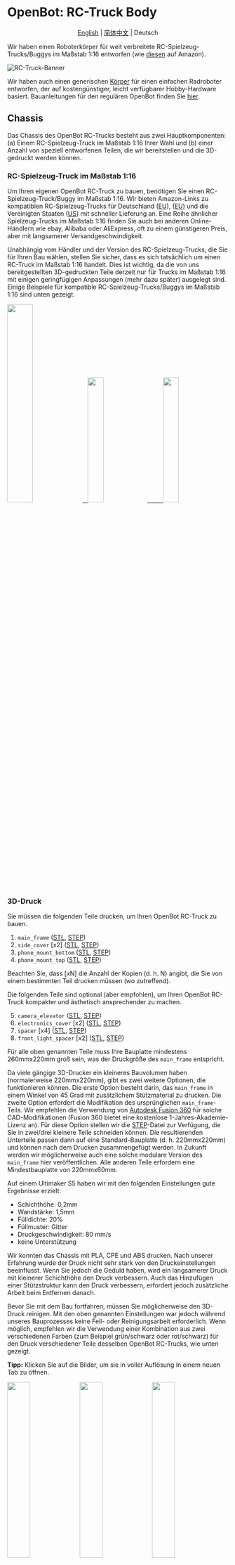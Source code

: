 # OpenBot: RC-Truck Body

<p align="center">
  <a href="README.md">English</a> |
  <a href="README.zh-CN.md">简体中文</a> |
  <span>Deutsch</span>
</p>

Wir haben einen Roboterkörper für weit verbreitete RC-Spielzeug-Trucks/Buggys im Maßstab 1:16 entworfen (wie [diesen](https://www.amazon.de/dp/B00M3J7DJW) auf Amazon).

![RC-Truck-Banner](/docs/images/rc-truck-banner.jpg)

Wir haben auch einen generischen [Körper](/body/) für einen einfachen Radroboter entworfen, der auf kostengünstiger, leicht verfügbarer Hobby-Hardware basiert. Bauanleitungen für den regulären OpenBot finden Sie [hier](/body/README.md).

## Chassis

Das Chassis des OpenBot RC-Trucks besteht aus zwei Hauptkomponenten: (a) Einem RC-Spielzeug-Truck im Maßstab 1:16 Ihrer Wahl und (b) einer Anzahl von speziell entworfenen Teilen, die wir bereitstellen und die 3D-gedruckt werden können.

### RC-Spielzeug-Truck im Maßstab 1:16

Um Ihren eigenen OpenBot RC-Truck zu bauen, benötigen Sie einen RC-Spielzeug-Truck/Buggy im Maßstab 1:16. Wir bieten Amazon-Links zu kompatiblen RC-Spielzeug-Trucks für Deutschland ([EU](https://www.amazon.de/dp/B00M3J7DJW)), ([EU](https://www.amazon.de/dp/B088FGVYNW)) und die Vereinigten Staaten ([US](https://www.amazon.com/gp/product/B09C8XMPQ9)) mit schneller Lieferung an. Eine Reihe ähnlicher Spielzeug-Trucks im Maßstab 1:16 finden Sie auch bei anderen Online-Händlern wie ebay, Alibaba oder AliExpress, oft zu einem günstigeren Preis, aber mit langsamerer Versandgeschwindigkeit.

Unabhängig vom Händler und der Version des RC-Spielzeug-Trucks, die Sie für Ihren Bau wählen, stellen Sie sicher, dass es sich tatsächlich um einen RC-Truck im Maßstab 1:16 handelt. Dies ist wichtig, da die von uns bereitgestellten 3D-gedruckten Teile derzeit nur für Trucks im Maßstab 1:16 mit einigen geringfügigen Anpassungen (mehr dazu später) ausgelegt sind. Einige Beispiele für kompatible RC-Spielzeug-Trucks/Buggys im Maßstab 1:16 sind unten gezeigt.

<p float="left">
  <a href="https://www.amazon.de/dp/B00M3J7DJW" target="_blank"> <img src="/docs/images/rc_toy_1.jpg" width="34%" /> &nbsp
  </a>
  <a href="https://www.amazon.com/gp/product/B09C8XMPQ9" target="_blank"> <img src="/docs/images/rc_toy_2.jpg" width="27%" /> &nbsp &nbsp &nbsp &nbsp
  </a>
  <a href="https://www.amazon.de/dp/B088FGVYNW" target="_blank"> <img src="/docs/images/rc_toy_3.jpg" width="27%" />
  </a>
</p>

### 3D-Druck

Sie müssen die folgenden Teile drucken, um Ihren OpenBot RC-Truck zu bauen.

1) ```main_frame``` ([STL](cad/rc_truck_body/main_frame.stl), [STEP](cad/rc_truck_body/main_frame.step))
2) ```side_cover``` \[x2\] ([STL](cad/rc_truck_body/side_cover.stl), [STEP](cad/rc_truck_body/side_cover.step))
3) ```phone_mount_bottom``` ([STL](../phone_mount/phone_mount_bottom.stl), [STEP](../phone_mount/phone_mount_bottom.step))
4) ```phone_mount_top``` ([STL](../phone_mount/phone_mount_top.stl), [STEP](../phone_mount/phone_mount_top.step))

Beachten Sie, dass \[xN\] die Anzahl der Kopien (d. h. N) angibt, die Sie von einem bestimmten Teil drucken müssen (wo zutreffend).

Die folgenden Teile sind optional (aber empfohlen), um Ihren OpenBot RC-Truck kompakter und ästhetisch ansprechender zu machen.

5) ```camera_elevator``` ([STL](cad/rc_truck_body/camera_elevator.stl), [STEP](cad/rc_truck_body/camera_elevator.step))
6) ```electronics_cover``` \[x2\] ([STL](cad/rc_truck_body/electronics_cover.stl), [STEP](cad/rc_truck_body/electronics_cover.step))
7) ```spacer``` \[x4\] ([STL](cad/rc_truck_body/spacer.stl), [STEP](cad/rc_truck_body/spacer.step))
8) ```front_light_spacer``` \[x2\] ([STL](cad/rc_truck_body/front_light_spacer.stl), [STEP](cad/rc_truck_body/front_light_spacer.step))

Für alle oben genannten Teile muss Ihre Bauplatte mindestens 260mmx220mm groß sein, was der Druckgröße des ```main_frame``` entspricht.

Da viele gängige 3D-Drucker ein kleineres Bauvolumen haben (normalerweise 220mmx220mm), gibt es zwei weitere Optionen, die funktionieren können.
Die erste Option besteht darin, das ```main_frame``` in einem Winkel von 45 Grad mit zusätzlichem Stützmaterial zu drucken.
Die zweite Option erfordert die Modifikation des ursprünglichen ```main_frame```-Teils. Wir empfehlen die Verwendung von [Autodesk Fusion 360](https://www.autodesk.com/products/fusion-360/overview) für solche CAD-Modifikationen (Fusion 360 bietet eine kostenlose 1-Jahres-Akademie-Lizenz an).
Für diese Option stellen wir die [STEP](/body/cad/rc_truck_body/main_frame.step)-Datei zur Verfügung, die Sie in zwei/drei kleinere Teile schneiden können.
Die resultierenden Unterteile passen dann auf eine Standard-Bauplatte (d. h. 220mmx220mm) und können nach dem Drucken zusammengefügt werden.
In Zukunft werden wir möglicherweise auch eine solche modulare Version des ```main_frame``` hier veröffentlichen. Alle anderen Teile erfordern eine Mindestbauplatte von 220mmx60mm.

Auf einem Ultimaker S5 haben wir mit den folgenden Einstellungen gute Ergebnisse erzielt:

- Schichthöhe: 0,2mm
- Wandstärke: 1,5mm
- Fülldichte: 20%
- Füllmuster: Gitter
- Druckgeschwindigkeit: 80 mm/s
- keine Unterstützung

Wir konnten das Chassis mit PLA, CPE und ABS drucken. Nach unserer Erfahrung wurde der Druck nicht sehr stark von den Druckeinstellungen beeinflusst. Wenn Sie jedoch die Geduld haben, wird ein langsamerer Druck mit kleinerer Schichthöhe den Druck verbessern. Auch das Hinzufügen einer Stützstruktur kann den Druck verbessern, erfordert jedoch zusätzliche Arbeit beim Entfernen danach.

Bevor Sie mit dem Bau fortfahren, müssen Sie möglicherweise den 3D-Druck reinigen. Mit den oben genannten Einstellungen war jedoch während unseres Bauprozesses keine Feil- oder Reinigungsarbeit erforderlich. Wenn möglich, empfehlen wir die Verwendung einer Kombination aus zwei verschiedenen Farben (zum Beispiel grün/schwarz oder rot/schwarz) für den Druck verschiedener Teile desselben OpenBot RC-Trucks, wie unten gezeigt.

**Tipp:** Klicken Sie auf die Bilder, um sie in voller Auflösung in einem neuen Tab zu öffnen.

<p float="left">
  <img src="/docs/images/3d_print_rc_1.png" width="32%" />
  <img src="/docs/images/3d_print_rc_2.png" width="32%" /> 
  <img src="/docs/images/3d_print_rc_3.png" width="32%" />
</p>

## Zusammenbau

Während es möglich ist, Ihren OpenBot RC-Truck mit einem DIY-Ansatz ähnlich dem regulären OpenBot zu bauen (siehe DIY-Bauteile und Anleitungen für OpenBot [hier](/body/README.md)), empfehlen wir die Verwendung der OpenBot [benutzerdefinierten Leiterplatte](/body/pcb) für den Bau und Zusammenbau des OpenBot RC-Trucks. Diese Option wird empfohlen, wenn Sie einen saubereren Aufbau wünschen oder mehrere OpenBot RC-Trucks bauen möchten. Ein zusätzlicher Vorteil der Verwendung unserer [benutzerdefinierten Leiterplatte](/body/pcb) besteht darin, dass Sie dieselben Komponenten verwenden können, um verschiedene OpenBot-Körper zu bauen und zwischen ihnen zu wechseln.

### Stückliste

Der OpenBot RC-Truck basiert hauptsächlich auf leicht verfügbaren Hobby-Elektronikkomponenten. Wir bieten Amazon-Links für Deutschland (EU) und die Vereinigten Staaten (US) mit schneller Lieferung an. Wenn Sie die Geduld haben, etwas länger zu warten, können Sie die Komponenten auch viel günstiger bei AliExpress (AE) erhalten. Sie benötigen die folgenden Komponenten.

#### Erforderliche Komponenten

- 1x RC-Spielzeug-Truck/Buggy ([EU](https://www.amazon.de/dp/B00M3J7DJW), [EU](https://www.amazon.de/dp/B088FGVYNW), [US](https://www.amazon.com/gp/product/B09C8XMPQ9))
- 1x Arduino Nano ([EU](https://www.amazon.de/dp/B01MS7DUEM), [US](https://www.amazon.com/dp/B00NLAMS9C), [AE](https://www.aliexpress.com/item/32866959979.html))
- 1x OpenBot [benutzerdefinierte Leiterplatte](/body/pcb)
- 1x USB OTG-Kabel ([EU](https://www.amazon.de/gp/product/B075M4CQHZ), [US](https://www.amazon.com/dp/B07LBHKTMM), [AE](https://www.aliexpress.com/item/10000330515850.html))
- 1x Feder oder Gummiband ([EU](https://www.amazon.de/gp/product/B01N30EAZO/), [US](https://www.amazon.com/dp/B008RFVWU2), [AE](https://www.aliexpress.com/item/33043769059.html))
- 6x M3x25 Schraube ([EU](https://www.amazon.de/dp/B07KFL3SSV), [US](https://www.amazon.com/dp/B07WJL3P3X), [AE](https://www.aliexpress.com/item/4000173341865.html))
- 6x M3 Mutter ([EU](https://www.amazon.de/dp/B07JMF3KMD), [US](https://www.amazon.com/dp/B071NLDW56), [AE](https://www.aliexpress.com/item/32977174437.html))
- Dupont-Kabel ([EU](https://www.amazon.de/dp/B07KYHBVR7), [US](https://www.amazon.com/dp/B07GD2BWPY), [AE](https://www.aliexpress.com/item/4000766001685.html))

#### Optionale Komponenten

- 1x Ultraschallsensor ([EU](https://www.amazon.de/dp/B00LSJWRXU), [US](https://www.amazon.com/dp/B0852V181G/), [AE](https://www.aliexpress.com/item/32713522570.html))
- 2x Ein/Aus-Schalter ([EU](https://www.amazon.de/dp/B07QB22J62), [US](https://www.amazon.com/dp/B01N2U8PK0), [AE](https://www.aliexpress.com/item/1000005699023.html))
- 4x Orange LED 5mm ([EU](https://www.amazon.de/gp/product/B01NCL0UTQ), [US](https://www.amazon.com/dp/B077XD7MVB), [AE](https://www.aliexpress.com/item/4000329069943.html))
- 4x Rote LED 5mm ([EU](https://www.amazon.de/dp/B083HN3CLY), [US](https://www.amazon.com/dp/B077X95F7C), [AE](https://www.aliexpress.com/item/4000329069943.html))
- 2x Weiße LED-Lampen ([EU](https://www.amazon.de/-/en/gp/product/B06XTQSZDX), [US](https://www.amazon.com/gp/product/B01N2UPAD8), [AE](https://de.aliexpress.com/item/1005002991235830.html))
- Variabler Widerstand für LEDs ([EU](https://www.amazon.de/gp/product/B081TXJJGV), [US](https://www.amazon.com/dp/B0711MB4TL), [AE](https://de.aliexpress.com/item/1005003610664176.html))

### Bauanleitung

**Tipp:** Klicken Sie auf die Bilder, um sie in voller Auflösung in einem neuen Tab zu öffnen.

<p align="center">
    <a href="README.md">English</a> |
    <a href="README.zh-CN.md">简体中文</a> |
    <span>Deutsch</span>
</p>

1. Zerlegen Sie den RC-Spielzeug-LKW. Entfernen Sie die obere Abdeckung und schrauben Sie die vier Befestigungsstifte von der Basis ab, wie in den Abbildungen unten gezeigt. Bewahren Sie alle vier Befestigungsstifte und deren Schrauben sicher auf, da Sie diese verwenden werden, um den ```main_frame``` nach Abschluss der Verkabelung am RC-LKW-Körper zu befestigen. Alle kompatiblen RC-Spielzeug-LKWs sind mit zwei Motoren ausgestattet: einem für den Antrieb und einem für die Lenkung, einem Geschwindigkeitsregler (mit integriertem 5-7V UBEC) für den Antriebsmotor und einem 2S 7.4V LiPo-Akkupack. Demontieren und entfernen Sie das Akkupack von der Basis des LKWs und laden Sie es mit dem Ladegerät auf, das mit dem LKW geliefert wurde. Legen Sie die Drahtverbinder für beide Motoren sowie den UBEC-Ausgang vom Geschwindigkeitsregler frei/lockern Sie sie. In unserem Fall betrug der UBEC-Ausgang 6V.
    <p float="left">
      <img src="/docs/images/rc_truck_disassembly_1.JPG" width="32%" />
      <img src="/docs/images/rc_truck_disassembly_2.JPG" width="32%" /> 
      <img src="/docs/images/rc_truck_disassembly_3.JPG" width="32%" />
    </p>
2. Beachten Sie, dass die beiden Dimensionen d1 und d2 (wie unten gezeigt) auf dem ```main_frame``` vom Modell des verwendeten RC-Spielzeug-LKWs abhängen. Wir haben unser ```main_frame```-Teil für [dieses](https://www.amazon.de/dp/B00M3J7DJW) RC-Spielzeug-LKW-Modell entworfen. Abhängig davon, welchen (1:16 Maßstab) LKW Sie verwenden, müssen Sie diese Dimensionen möglicherweise leicht anpassen, indem Sie die ```main_frame``` [STEP](/body/cad/rc_truck_body/main_frame.step) Datei verwenden. Wir empfehlen die Verwendung von [Autodesk Fusion 360](https://www.autodesk.com/products/fusion-360/overview) für solche CAD-Änderungen (Fusion 360 bietet eine kostenlose 1-Jahres-Akademische Lizenz an). Beachten Sie auch, dass der kleine Keil/Dreieck auf dem ```main_frame``` die Vorwärtsrichtung anzeigt.
    <p float="left">
      <img src="/docs/images/main-frame-dimensions.png" width="32%" />
      <img src="/docs/images/main-frame-direction.png" width="32%" />
    </p>   
3. (Optional) Installieren Sie den EIN/AUS-Schalter zur Stromversorgung des Roboters. Sie können dies einfach tun, indem Sie das positive Kabel, das vom Geschwindigkeitsregler zur Batterie führt, durchschneiden und den Schalter zwischen die beiden geteilten Teile dieses Kabels löten. Stellen Sie sicher, dass die Schalteranschlüsse mit Schrumpfschlauch oder Isolierband isoliert sind und das Stromkabel lang genug ist, damit der Schalter nach der Montage durch die rechteckige Öffnung auf der Rückseite des ```main_frame``` passt (siehe Abbildung unten).
    <p float="left">
      <img src="/docs/images/main-frame-switch.png" width="32%" />
      <img src="/docs/images/switch-power.jpg" width="32%" />
    </p>
4. (Optional) Installieren Sie den Ultraschallsensor durch das vordere Gitter des ```main_frame```. Sie können Heißkleber verwenden, um ihn bei Bedarf an Ort und Stelle zu halten. Drücken Sie den Stecker vorsichtig in eine gerade Position, bevor Sie ihn an Ort und Stelle setzen. Dies erleichtert den Zugang zum Stecker nach der Montage. Führen Sie die Dupont-Kabel vom Ultraschallstecker bis zur rechteckigen Öffnung auf der Rückseite des ```main_frame```.
    <p float="left">
      <img src="/docs/images/install-ultrasonic-1.png" width="32%" />
      <img src="/docs/images/ultrasonic-sensor.jpg" width="32%" />
      <img src="/docs/images/install-ultrasonic-2.png" width="32%" />
    </p>
5. (Optional) Installieren Sie die orangefarbenen LEDs für die Blinker sowohl vorne als auch hinten am ```main_frame```. Sie können Heißkleber verwenden, um sie bei Bedarf an Ort und Stelle zu halten. Für jede Seite, d.h. links und rechts, müssen Sie die vorderen und hinteren LEDs parallel schalten. Dazu verbinden Sie einfach ihre positiven und negativen Anschlüsse miteinander. Ähnlich wie beim Ultraschallsensorkabel führen Sie die positiven und negativen Dupont-Kabel von beiden linken und rechten Blinkern bis zur rechteckigen Öffnung auf der Rückseite des ```main_frame```, wo sie mit ihren jeweiligen Blinkeranschlüssen (sowohl +ve als auch -ve) auf der Platine verbunden werden.
    <p float="left">
      <img src="/docs/images/insert-leds-orange-1.png" width="32%" />
      <img src="/docs/images/orange-led.jpg" width="32%" />
      <img src="/docs/images/insert-leds-orange-2.png" width="32%" />
    </p>
**Tipp:** Um Unordnung und potenzielle Erdungsfehler während der Verkabelung zu vermeiden, wird empfohlen, eine einheitliche Erdungsschleife für die negativen Anschlüsse aller LEDs zu bilden. Dies bedeutet einfach, ein Kabel unter dem ```main_frame``` zu verlegen, das alle negativen Anschlüsse der LEDs verbindet. Diese Erdungsschleife kann dann mit einem einzigen Dupont-Kabel mit dem Erdungsstift des Arduino Nano verbunden werden, das zur rechteckigen Öffnung auf der Rückseite des ```main_frame``` geführt wird.

6. (Optional) Installieren Sie die vorderen LED-Lampen. Sie können Heißkleber verwenden, um die Basis an Ort und Stelle zu halten, und die Lampe durch die vordere Öffnung auf jeder Seite in ihre jeweilige Basis schrauben. Verbinden Sie beide vorderen LED-Lampen parallel, indem Sie ihre positiven und negativen Anschlüsse jeweils miteinander verbinden. Da diese Lampen mit 6V betrieben werden, können Sie sie direkt an den UBEC-Ausgang anschließen, indem Sie ihre positiven Anschlüsse verwenden. Verbinden Sie die negativen Anschlüsse mit der Erdungsschleife (siehe Tipp oben). Der interne Widerstand dieser LEDs ist ziemlich hoch, sodass kein externer Widerstand erforderlich ist. Nach der Installation der LED-Lampen setzen Sie die beiden ```front_light_spacers``` auf jeder Seite ein und kleben sie mit Heißkleber fest, um die LEDs an Ort und Stelle zu fixieren.
    <p float="left">
      <img src="/docs/images/insert-lamps-1.png" width="32%" />
      <img src="/docs/images/led-lamp-wiring.jpg" width="32%" />
      <img src="/docs/images/add_front_light_spacer.png" width="32%" />
    </p>
7. (Optional) Installieren Sie die roten LEDs für die Rücklichter. Sie können Heißkleber verwenden, um sie bei Bedarf an Ort und Stelle zu halten. Verbinden Sie alle vier roten LEDs parallel; d.h. verbinden Sie ihre positiven und negativen Anschlüsse jeweils miteinander. Die negativen Anschlüsse gehen zur Erdung, während die positiven Anschlüsse kollektiv über einen geeigneten Spannungsteiler mit dem UBEC-Ausgang verbunden werden (siehe den nächsten Schritt für Details zur Konstruktion des Spannungsteilers).
    <p float="left">
      <img src="/docs/images/insert-leds-red.png" width="32%" />
      <img src="/docs/images/red-led.jpg" width="32%" />
    </p>
8. (Optional) Installieren Sie den Spannungsteiler für die hinteren roten LEDs. Die meisten farbigen LEDs (z.B. Rot, Orange, Gelb usw.) arbeiten mit 2-3V und nicht mit den traditionellen 5V, die die normale Betriebsspannung des Arduino Nano sind. Daher ist ein Spannungsteiler erforderlich, um diese LEDs sicher zu betreiben. Für Blinker haben wir bereits einen eingebauten Spannungsteiler in unserer benutzerdefinierten Platine. Sie müssen also nichts tun, um die Blinker-LEDs (d.h. orange) zu verwenden. Wenn Sie jedoch auch Rücklichter, d.h. rote LEDs, hinzufügen möchten, ist ein externer Spannungsteiler erforderlich. Wir empfehlen die Verwendung eines variablen Widerstands von 10kΩ oder höher zur Herstellung Ihres Spannungsteilers. Basierend auf Ihrer UBEC-Ausgangsspannung (6V in unserem Fall) müssen Sie einen Spannungsteiler mit 2-3V Ausgang einrichten. Dies kann erreicht werden, indem der UBEC-Ausgang an den äußeren Enden des Widerstands angelegt wird und die Schraube oben gedreht wird, während die Ausgangsspannung mit einem digitalen Multimeter zwischen der Erdung und dem mittleren Anschluss überwacht wird (siehe Abbildung unten). Sobald die Ausgangsspannung des variablen Widerstands, d.h. des Spannungsteilers, auf den geeigneten Bereich von 2-3V eingestellt ist, fixieren Sie die Schraube mit etwas Heißkleber und befestigen Sie sie in einer bequemen Position unter dem ```main_frame```.
    <p float="left">
      <img src="/docs/images/variable-resistor.jpg" width="32%" />
      <img src="/docs/images/voltage-divider-animation.png" width="32%" />
    </p>
9. (Optional) Sie können auch einen einzelnen oder zwei separate EIN/AUS-Schalter verwenden, um die vorderen und hinteren LEDs ein- und auszuschalten. Befolgen Sie die Anweisungen in Schritt 3, um einen Schalter (oder mehrere Schalter) für diesen Zweck zu installieren.
10. Jetzt sind Sie fast fertig mit der Verkabelung des Roboters. Nehmen Sie sich an diesem Punkt etwas Zeit, um sicherzustellen, dass alle Kabel und Verbindungen unter dem ```main_frame``` korrekt und gut isoliert sind, entweder mit Schrumpfschlauch oder Isolierband. Verwenden Sie Heißkleber, um lose Kabel an Ort und Stelle zu halten, damit sie nach der Montage nicht mit den Rädern oder anderen beweglichen Teilen des Roboters in Kontakt kommen. Stellen Sie sicher, dass alle Kabel von Motoren, Geschwindigkeitsregler-UBEC, LEDs und Ultraschallsensor frei durch die rechteckige Öffnung auf der Rückseite des ```main_frame``` geführt werden können.
11. Befestigen Sie den ```phone_mount_bottom``` am ```main_frame``` mit zwei M3x25 Schrauben und Muttern. Optional können Sie einen oder mehrere ```camera_elevators``` dazwischen einfügen, wenn Sie die vertikale Höhe Ihrer Handyhalterung anpassen möchten. Wenn Sie einen ```camera_elevator``` verwenden, benötigen Sie M3x35 oder längere Schrauben, um die Handyhalterung am ```main_frame``` zu befestigen.
    <p float="left">
      <img src="/docs/images/add_phone_mount_bottom.png" width="32%" />
      <img src="/docs/images/add_phone_mount_bottom_elevator.png" width="32%" /> 
    </p>
10. Setzen Sie den ```phone_mount_top``` ein und installieren Sie die Feder oder das Gummiband.
    <p float="left">
      <img src="/docs/images/add_phone_mount_top.png" width="32%" />
    </p>
11. Setzen Sie die beiden ```side_covers``` in ihre jeweiligen Schlitze ein.
    <p float="left">
      <img src="/docs/images/add_side_covers.png" width="32%" />
      <img src="/docs/images/add_side_covers_2.png" width="32%" />
    </p>    
12. Befestigen Sie den ```main_frame``` am RC-LKW-Körper mit den vier Befestigungsstiften und deren Schrauben. Stellen Sie sicher, dass alle Kabelverbinder und der Netzschalter für den Roboter durch die rechteckige Öffnung auf der Rückseite des ```main_frame``` für PCB-Verbindungen zugänglich sind. Ziehen Sie den Batterieanschluss aus der dreieckigen Öffnung an der Vorderseite des ```main_frame```.
    <p float="left">
      <img src="/docs/images/add_main_frame_1.JPG" width="32%" />
      <img src="/docs/images/add_main_frame_2.png" width="32%" />
      <img src="/docs/images/add_main_frame_3.JPG" width="32%" />
    </p>
12. Montieren Sie die Platine mit vier M3x25 Schrauben und Muttern mit vier ```spacers``` dazwischen auf der Rückseite des ```main_frame```. Montieren Sie den Arduino Nano auf der Platine und schließen Sie das USB-OTG-Kabel an den USB-Anschluss des Arduino Nano an.
    <p float="left">
      <img src="/docs/images/pcb_assembly.JPG" width="32%" />
    </p>
13. Verbinden Sie die Kabel des Ultraschallsensors mit dem Anschluss "sonar" auf der Platine. Stellen Sie sicher, dass die +ve/-ve Polarität und die Datenleitungen zwischen dem Sensor und den PCB-Anschlüssen korrekt übereinstimmen.
14. Verbinden Sie die Kabel der linken und rechten Blinker-LEDs mit ihren jeweiligen Blinkeranschlüssen auf der Platine. Stellen Sie die korrekte Polarität der +ve und -ve LED-Anschlüsse sicher.
15. Verbinden Sie den UBEC-Ausgang (+6V) mit dem Vin-Pin des Arduino Nano (optional, Arduino kann auch über das Telefon betrieben werden) und den UBEC-GND mit dem GND-Pin des Arduino (neben Vin).
16. Verbinden Sie den UBEC-Ausgang (+6V) mit den +ve Anschlüssen des Lenkservos, der vorderen LED-Lampen und der hinteren roten LEDs über den Spannungsteiler.
17. Verbinden Sie das Erdungskabel des Lenkservos ebenfalls mit dem GND-Pin des Arduino.
18. Verbinden Sie das PWM-Kabel des Antriebsservos (vom Geschwindigkeitsregler) mit Pin A0 auf dem Arduino Nano oder PCB-Breakout.
19. Verbinden Sie das PWM-Kabel des Lenkservos mit Pin A1 auf dem Arduino Nano oder PCB-Breakout.
**Tipp:** Wenn Sie eine einheitliche Erdungsschleife für die LED-Verkabelung erstellt haben, verbinden Sie das Erdungsschleifenkabel ebenfalls mit einem der GND-Pins des Arduino. Der Arduino Nano hat drei GND-Pins zur Verfügung. Wenn Sie keine Erdungsschleife erstellt haben, stellen Sie sicher, dass alle LEDs, der Lenkservo, die Sensoren, der Arduino Nano und das UBEC des Geschwindigkeitsreglers die gleiche Erdung mit geeigneter Verkabelung und Verbindungen teilen.
21. Schließen Sie das Akkupack vorne an und halten Sie es mit etwas Klettband oder Montageband an Ort und Stelle. Das Akku vorne zu haben, macht es leicht zugänglich zum Aufladen. Diese Platzierung hilft auch, das Gewicht des Roboters auszugleichen, wenn ein Smartphone oben montiert ist.
22. Setzen Sie die vorderen und hinteren ```electronics_covers``` auf. Ziehen Sie das USB-OTG-Kabel durch die Lücke der hinteren ```electronics_cover``` heraus, um es mit einem Android-Smartphone zu verbinden.
<p float="left">
      <img src="/docs/images/add_covers_1.png" width="32%" />
      <img src="/docs/images/add_covers_2.JPG" width="32%" />
    </p>

## Nächstes

Flashen Sie die [Arduino Firmware](../../firmware/README.md)
